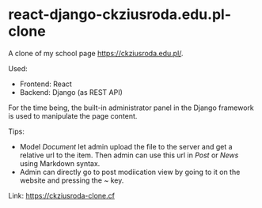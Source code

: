 # react-django-ckziusroda.edu.pl-clone
A clone of my school page https://ckziusroda.edu.pl/.

Used:
- Frontend: React
- Backend: Django (as REST API)
  
For the time being, the built-in administrator panel in the Django framework is used to manipulate the page content.

Tips:
- Model *Document* let admin upload the file to the server and get a relative url to the item. Then admin can use this url in *Post* or *News* using Markdown syntax.
- Admin can directly go to post modiication view by going to it on the website and pressing the *~* key.

Link: https://ckziusroda-clone.cf
